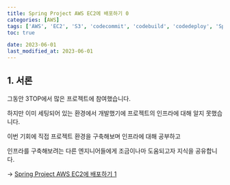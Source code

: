 ```yaml
---
title: Spring Project AWS EC2에 배포하기 0
categories: [AWS]
tags: ['AWS', 'EC2', 'S3', 'codecommit', 'codebuild', 'codedeploy', 'Spring EC2']
toc: true

date: 2023-06-01
last_modified_at: 2023-06-01
---
```


## 1. 서론

그동안 3TOP에서 많은 프로젝트에 참여했습니다.

하지만 이미 세팅되어 있는 환경에서 개발했기에 프로젝트의 인프라에 대해 알지 못했습니다.

이번 기회에 직접 프로젝트 환경을 구축해보며 인프라에 대해 공부하고

인프라를 구축해보려는 다른 엔지니어들에게 조금이나마 도움되고자 지식을 공유합니다.

→ [Spring Project AWS EC2에 배포하기 1](../aws1)